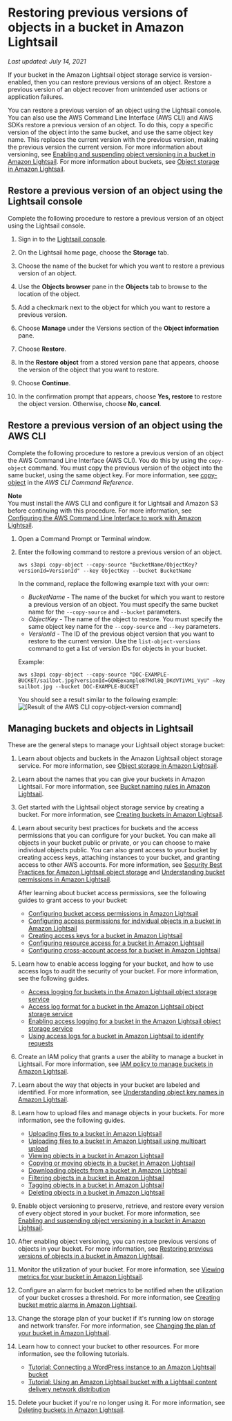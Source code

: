 # Restoring previous versions of objects in a bucket in Amazon Lightsail<a name="amazon-lightsail-restoring-bucket-object-versions"></a>

 *Last updated: July 14, 2021* 

If your bucket in the Amazon Lightsail object storage service is version\-enabled, then you can restore previous versions of an object\. Restore a previous version of an object recover from unintended user actions or application failures\.

You can restore a previous version of an object using the Lightsail console\. You can also use the AWS Command Line Interface \(AWS CLI\) and AWS SDKs restore a previous version of an object\. To do this, copy a specific version of the object into the same bucket, and use the same object key name\. This replaces the current version with the previous version, making the previous version the current version\. For more information about versioning, see [Enabling and suspending object versioning in a bucket in Amazon Lightsail](amazon-lightsail-managing-bucket-object-versioning.md)\. For more information about buckets, see [Object storage in Amazon Lightsail](buckets-in-amazon-lightsail.md)\.

## Restore a previous version of an object using the Lightsail console<a name="restore-previous-object-version-lightsail-console"></a>

Complete the following procedure to restore a previous version of an object using the Lightsail console\.

1. Sign in to the [Lightsail console](https://lightsail.aws.amazon.com/)\.

1. On the Lightsail home page, choose the **Storage** tab\.

1. Choose the name of the bucket for which you want to restore a previous version of an object\.

1. Use the **Objects browser** pane in the **Objects** tab to browse to the location of the object\.

1. Add a checkmark next to the object for which you want to restore a previous version\.

1. Choose **Manage** under the Versions section of the **Object information** pane\.

1. Choose **Restore**\.

1. In the **Restore object** from a stored version pane that appears, choose the version of the object that you want to restore\.

1. Choose **Continue**\.

1. In the confirmation prompt that appears, choose **Yes, restore** to restore the object version\. Otherwise, choose **No, cancel**\.

## Restore a previous version of an object using the AWS CLI<a name="restore-previous-object-version-aws-cli"></a>

Complete the following procedure to restore a previous version of an object the AWS Command Line Interface \(AWS CLI\)\. You do this by using the `copy-object` command\. You must copy the previous version of the object into the same bucket, using the same object key\. For more information, see [copy\-object](https://docs.aws.amazon.com/cli/latest/reference/s3api/copy-object.html) in the *AWS CLI Command Reference*\.

**Note**  
You must install the AWS CLI and configure it for Lightsail and Amazon S3 before continuing with this procedure\. For more information, see [Configuring the AWS Command Line Interface to work with Amazon Lightsail](lightsail-how-to-set-up-and-configure-aws-cli.md)\.

1. Open a Command Prompt or Terminal window\.

1. Enter the following command to restore a previous version of an object\.

   ```
   aws s3api copy-object --copy-source "BucketName/ObjectKey?versionId=VersionId" --key ObjectKey --bucket BucketName
   ```

   In the command, replace the following example text with your own:
   + *BucketName* \- The name of the bucket for which you want to restore a previous version of an object\. You must specify the same bucket name for the `--copy-source` and `--bucket` parameters\.
   + *ObjectKey* \- The name of the object to restore\. You must specify the same object key name for the `--copy-source` and `--key` parameters\.
   + *VersionId* \- The ID of the previous object version that you want to restore to the current version\. Use the `list-object-versions` command to get a list of version IDs for objects in your bucket\.

   Example:

   ```
   aws s3api copy-object --copy-source "DOC-EXAMPLE-BUCKET/sailbot.jpg?versionId=GQWEexample87Mdl8Q_DKdVTiVMi_VyU" –key sailbot.jpg --bucket DOC-EXAMPLE-BUCKET
   ```

   You should see a result similar to the following example:  
![\[Result of the AWS CLI copy-object-version command\]](https://d9yljz1nd5001.cloudfront.net/en_us/2c7274df55d082980824e6f5d4268a07/images/amazon-lightsail-s3api-copy-object-version-result.png)

## Managing buckets and objects in Lightsail<a name="restoring-versions-managing-buckets-and-objects"></a>

These are the general steps to manage your Lightsail object storage bucket:

1. Learn about objects and buckets in the Amazon Lightsail object storage service\. For more information, see [Object storage in Amazon Lightsail](buckets-in-amazon-lightsail.md)\.

1. Learn about the names that you can give your buckets in Amazon Lightsail\. For more information, see [Bucket naming rules in Amazon Lightsail](bucket-naming-rules-in-amazon-lightsail.md)\.

1. Get started with the Lightsail object storage service by creating a bucket\. For more information, see [Creating buckets in Amazon Lightsail](amazon-lightsail-creating-buckets.md)\.

1. Learn about security best practices for buckets and the access permissions that you can configure for your bucket\. You can make all objects in your bucket public or private, or you can choose to make individual objects public\. You can also grant access to your bucket by creating access keys, attaching instances to your bucket, and granting access to other AWS accounts\. For more information, see [Security Best Practices for Amazon Lightsail object storage](amazon-lightsail-bucket-security-best-practices.md) and [Understanding bucket permissions in Amazon Lightsail](amazon-lightsail-understanding-bucket-permissions.md)\.

   After learning about bucket access permissions, see the following guides to grant access to your bucket:
   + [Configuring bucket access permissions in Amazon Lightsail](amazon-lightsail-configuring-bucket-permissions.md)
   + [Configuring access permissions for individual objects in a bucket in Amazon Lightsail](amazon-lightsail-configuring-individual-object-access.md)
   + [Creating access keys for a bucket in Amazon Lightsail](amazon-lightsail-creating-bucket-access-keys.md)
   + [Configuring resource access for a bucket in Amazon Lightsail](amazon-lightsail-configuring-bucket-resource-access.md)
   + [Configuring cross\-account access for a bucket in Amazon Lightsail](amazon-lightsail-configuring-bucket-cross-account-access.md)

1. Learn how to enable access logging for your bucket, and how to use access logs to audit the security of your bucket\. For more information, see the following guides\.
   + [Access logging for buckets in the Amazon Lightsail object storage service](amazon-lightsail-bucket-access-logs.md)
   + [Access log format for a bucket in the Amazon Lightsail object storage service](amazon-lightsail-bucket-access-log-format.md)
   + [Enabling access logging for a bucket in the Amazon Lightsail object storage service](amazon-lightsail-enabling-bucket-access-logs.md)
   + [Using access logs for a bucket in Amazon Lightsail to identify requests](amazon-lightsail-using-bucket-access-logs.md)

1. Create an IAM policy that grants a user the ability to manage a bucket in Lightsail\. For more information, see [IAM policy to manage buckets in Amazon Lightsail](amazon-lightsail-bucket-management-policies.md)\.

1. Learn about the way that objects in your bucket are labeled and identified\. For more information, see [Understanding object key names in Amazon Lightsail](understanding-bucket-object-key-names-in-amazon-lightsail.md)\.

1. Learn how to upload files and manage objects in your buckets\. For more information, see the following guides\.
   + [Uploading files to a bucket in Amazon Lightsail](amazon-lightsail-uploading-files-to-a-bucket.md)
   + [Uploading files to a bucket in Amazon Lightsail using multipart upload](amazon-lightsail-uploading-files-to-a-bucket-using-multipart-upload.md)
   + [Viewing objects in a bucket in Amazon Lightsail](amazon-lightsail-viewing-objects-in-a-bucket.md)
   + [Copying or moving objects in a bucket in Amazon Lightsail](amazon-lightsail-copying-moving-bucket-objects.md)
   + [Downloading objects from a bucket in Amazon Lightsail](amazon-lightsail-downloading-bucket-objects.md)
   + [Filtering objects in a bucket in Amazon Lightsail](amazon-lightsail-filtering-bucket-objects.md)
   + [Tagging objects in a bucket in Amazon Lightsail](amazon-lightsail-tagging-bucket-objects.md)
   + [Deleting objects in a bucket in Amazon Lightsail](amazon-lightsail-deleting-bucket-objects.md)

1. Enable object versioning to preserve, retrieve, and restore every version of every object stored in your bucket\. For more information, see [Enabling and suspending object versioning in a bucket in Amazon Lightsail](amazon-lightsail-managing-bucket-object-versioning.md)\.

1. After enabling object versioning, you can restore previous versions of objects in your bucket\. For more information, see [Restoring previous versions of objects in a bucket in Amazon Lightsail](#amazon-lightsail-restoring-bucket-object-versions)\.

1. Monitor the utilization of your bucket\. For more information, see [Viewing metrics for your bucket in Amazon Lightsail](amazon-lightsail-viewing-bucket-metrics.md)\.

1. Configure an alarm for bucket metrics to be notified when the utilization of your bucket crosses a threshold\. For more information, see [Creating bucket metric alarms in Amazon Lightsail](amazon-lightsail-adding-bucket-metric-alarms.md)\.

1. Change the storage plan of your bucket if it's running low on storage and network transfer\. For more information, see [Changing the plan of your bucket in Amazon Lightsail](amazon-lightsail-changing-bucket-plans.md)\.

1. Learn how to connect your bucket to other resources\. For more information, see the following tutorials\.
   + [Tutorial: Connecting a WordPress instance to an Amazon Lightsail bucket](amazon-lightsail-connecting-buckets-to-wordpress.md)
   + [Tutorial: Using an Amazon Lightsail bucket with a Lightsail content delivery network distribution](amazon-lightsail-using-distributions-with-buckets.md)

1. Delete your bucket if you're no longer using it\. For more information, see [Deleting buckets in Amazon Lightsail](amazon-lightsail-deleting-buckets.md)\.